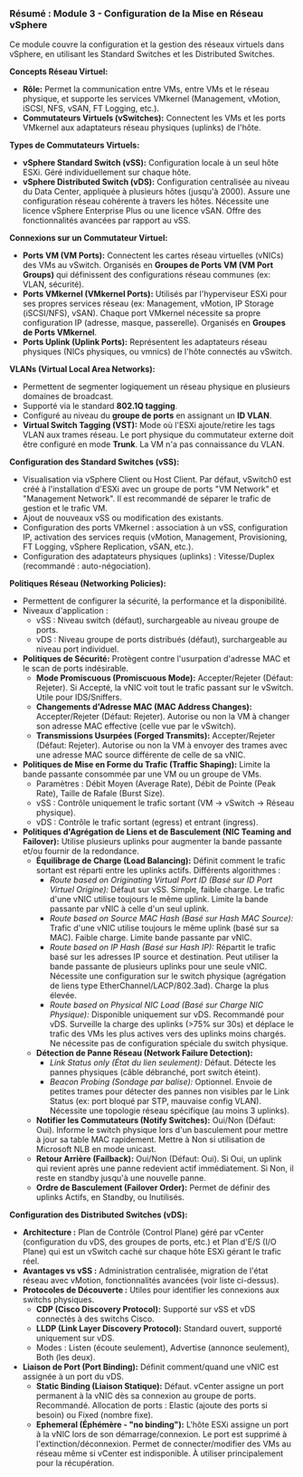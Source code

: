 ### Résumé : Module 3 - Configuration de la Mise en Réseau vSphere

Ce module couvre la configuration et la gestion des réseaux virtuels dans vSphere, en utilisant les Standard Switches et les Distributed Switches.

**Concepts Réseau Virtuel:**

- **Rôle:** Permet la communication entre VMs, entre VMs et le réseau physique, et supporte les services VMkernel (Management, vMotion, iSCSI, NFS, vSAN, FT Logging, etc.).
- **Commutateurs Virtuels (vSwitches):** Connectent les VMs et les ports VMkernel aux adaptateurs réseau physiques (uplinks) de l'hôte.

**Types de Commutateurs Virtuels:**

- **vSphere Standard Switch (vSS):** Configuration locale à un seul hôte ESXi. Géré individuellement sur chaque hôte.
- **vSphere Distributed Switch (vDS):** Configuration centralisée au niveau du Data Center, appliquée à plusieurs hôtes (jusqu'à 2000). Assure une configuration réseau cohérente à travers les hôtes. Nécessite une licence vSphere Enterprise Plus ou une licence vSAN. Offre des fonctionnalités avancées par rapport au vSS.

**Connexions sur un Commutateur Virtuel:**

- **Ports VM (VM Ports):** Connectent les cartes réseau virtuelles (vNICs) des VMs au vSwitch. Organisés en **Groupes de Ports VM (VM Port Groups)** qui définissent des configurations réseau communes (ex: VLAN, sécurité).
- **Ports VMkernel (VMkernel Ports):** Utilisés par l'hyperviseur ESXi pour ses propres services réseau (ex: Management, vMotion, IP Storage (iSCSI/NFS), vSAN). Chaque port VMkernel nécessite sa propre configuration IP (adresse, masque, passerelle). Organisés en **Groupes de Ports VMkernel**.
- **Ports Uplink (Uplink Ports):** Représentent les adaptateurs réseau physiques (NICs physiques, ou vmnics) de l'hôte connectés au vSwitch.

**VLANs (Virtual Local Area Networks):**

- Permettent de segmenter logiquement un réseau physique en plusieurs domaines de broadcast.
- Supporté via le standard **802.1Q tagging**.
- Configuré au niveau du **groupe de ports** en assignant un **ID VLAN**.
- **Virtual Switch Tagging (VST):** Mode où l'ESXi ajoute/retire les tags VLAN aux trames réseau. Le port physique du commutateur externe doit être configuré en mode **Trunk**. La VM n'a pas connaissance du VLAN.

**Configuration des Standard Switches (vSS):**

- Visualisation via vSphere Client ou Host Client. Par défaut, vSwitch0 est créé à l'installation d'ESXi avec un groupe de ports "VM Network" et "Management Network". Il est recommandé de séparer le trafic de gestion et le trafic VM.
- Ajout de nouveaux vSS ou modification des existants.
- Configuration des ports VMkernel : association à un vSS, configuration IP, activation des services requis (vMotion, Management, Provisioning, FT Logging, vSphere Replication, vSAN, etc.).
- Configuration des adaptateurs physiques (uplinks) : Vitesse/Duplex (recommandé : auto-négociation).

**Politiques Réseau (Networking Policies):**

- Permettent de configurer la sécurité, la performance et la disponibilité.
- Niveaux d'application :
    - vSS : Niveau switch (défaut), surchargeable au niveau groupe de ports.
    - vDS : Niveau groupe de ports distribués (défaut), surchargeable au niveau port individuel.
- **Politiques de Sécurité:** Protègent contre l'usurpation d'adresse MAC et le scan de ports indésirable.
    - **Mode Promiscuous (Promiscuous Mode):** Accepter/Rejeter (Défaut: Rejeter). Si Accepté, la vNIC voit tout le trafic passant sur le vSwitch. Utile pour IDS/Sniffers.
    - **Changements d'Adresse MAC (MAC Address Changes):** Accepter/Rejeter (Défaut: Rejeter). Autorise ou non la VM à changer son adresse MAC effective (celle vue par le vSwitch).
    - **Transmissions Usurpées (Forged Transmits):** Accepter/Rejeter (Défaut: Rejeter). Autorise ou non la VM à envoyer des trames avec une adresse MAC source différente de celle de sa vNIC.
- **Politiques de Mise en Forme du Trafic (Traffic Shaping):** Limite la bande passante consommée par une VM ou un groupe de VMs.
    - Paramètres : Débit Moyen (Average Rate), Débit de Pointe (Peak Rate), Taille de Rafale (Burst Size).
    - vSS : Contrôle uniquement le trafic sortant (VM -> vSwitch -> Réseau physique).
    - vDS : Contrôle le trafic sortant (egress) et entrant (ingress).
- **Politiques d'Agrégation de Liens et de Basculement (NIC Teaming and Failover):** Utilise plusieurs uplinks pour augmenter la bande passante et/ou fournir de la redondance.
    - **Équilibrage de Charge (Load Balancing):** Définit comment le trafic sortant est réparti entre les uplinks actifs. Différents algorithmes :
        - _Route based on Originating Virtual Port ID (Basé sur ID Port Virtuel Origine):_ Défaut sur vSS. Simple, faible charge. Le trafic d'une vNIC utilise toujours le même uplink. Limite la bande passante par vNIC à celle d'un seul uplink.
        - _Route based on Source MAC Hash (Basé sur Hash MAC Source):_ Trafic d'une vNIC utilise toujours le même uplink (basé sur sa MAC). Faible charge. Limite bande passante par vNIC.
        - _Route based on IP Hash (Basé sur Hash IP):_ Répartit le trafic basé sur les adresses IP source et destination. Peut utiliser la bande passante de plusieurs uplinks pour une seule vNIC. Nécessite une configuration sur le switch physique (agrégation de liens type EtherChannel/LACP/802.3ad). Charge la plus élevée.
        - _Route based on Physical NIC Load (Basé sur Charge NIC Physique):_ Disponible uniquement sur vDS. Recommandé pour vDS. Surveille la charge des uplinks (>75% sur 30s) et déplace le trafic des VMs les plus actives vers des uplinks moins chargés. Ne nécessite pas de configuration spéciale du switch physique.
    - **Détection de Panne Réseau (Network Failure Detection):**
        - _Link Status only (État du lien seulement):_ Défaut. Détecte les pannes physiques (câble débranché, port switch éteint).
        - _Beacon Probing (Sondage par balise):_ Optionnel. Envoie de petites trames pour détecter des pannes non visibles par le Link Status (ex: port bloqué par STP, mauvaise config VLAN). Nécessite une topologie réseau spécifique (au moins 3 uplinks).
    - **Notifier les Commutateurs (Notify Switches):** Oui/Non (Défaut: Oui). Informe le switch physique lors d'un basculement pour mettre à jour sa table MAC rapidement. Mettre à Non si utilisation de Microsoft NLB en mode unicast.
    - **Retour Arrière (Failback):** Oui/Non (Défaut: Oui). Si Oui, un uplink qui revient après une panne redevient actif immédiatement. Si Non, il reste en standby jusqu'à une nouvelle panne.
    - **Ordre de Basculement (Failover Order):** Permet de définir des uplinks Actifs, en Standby, ou Inutilisés.

**Configuration des Distributed Switches (vDS):**

- **Architecture :** Plan de Contrôle (Control Plane) géré par vCenter (configuration du vDS, des groupes de ports, etc.) et Plan d'E/S (I/O Plane) qui est un vSwitch caché sur chaque hôte ESXi gérant le trafic réel.
- **Avantages vs vSS :** Administration centralisée, migration de l'état réseau avec vMotion, fonctionnalités avancées (voir liste ci-dessus).
- **Protocoles de Découverte :** Utiles pour identifier les connexions aux switchs physiques.
    - **CDP (Cisco Discovery Protocol):** Supporté sur vSS et vDS connectés à des switchs Cisco.
    - **LLDP (Link Layer Discovery Protocol):** Standard ouvert, supporté uniquement sur vDS.
    - Modes : Listen (écoute seulement), Advertise (annonce seulement), Both (les deux).
- **Liaison de Port (Port Binding):** Définit comment/quand une vNIC est assignée à un port du vDS.
    - **Static Binding (Liaison Statique):** Défaut. vCenter assigne un port permanent à la vNIC dès sa connexion au groupe de ports. Recommandé. Allocation de ports : Elastic (ajoute des ports si besoin) ou Fixed (nombre fixe).
    - **Ephemeral (Éphémère - "no binding"):** L'hôte ESXi assigne un port à la vNIC lors de son démarrage/connexion. Le port est supprimé à l'extinction/déconnexion. Permet de connecter/modifier des VMs au réseau même si vCenter est indisponible. À utiliser principalement pour la récupération.

